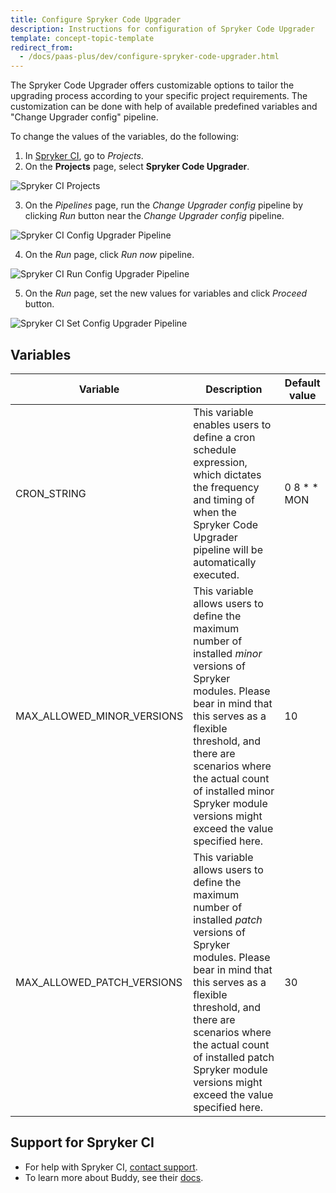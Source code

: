 ```yaml
---
title: Configure Spryker Code Upgrader
description: Instructions for configuration of Spryker Code Upgrader
template: concept-topic-template
redirect_from:
  - /docs/paas-plus/dev/configure-spryker-code-upgrader.html
---
```


The Spryker Code Upgrader offers customizable options to tailor the upgrading process according to your specific project requirements. 
The customization can be done with help of available predefined variables and "Change Upgrader config" pipeline.

To change the values of the variables, do the following:

1. In [Spryker CI](/docs/scu/dev/spryker-ci.html), go to *Projects*.
2. On the **Projects** page, select **Spryker Code Upgrader**.

![Spryker CI Projects](https://spryker.s3.eu-central-1.amazonaws.com/docs/paas%2B/dev/onboard-to-spryker-code-upgrader/connect-spryker-code-upgrader-to-a-github-managed-project.md/spryker_ci_projects.png)

3. On the *Pipelines* page, run the *Change Upgrader config* pipeline by clicking *Run* button near the *Change Upgrader config* pipeline.

![Spryker CI Config Upgrader Pipeline](https://spryker.s3.eu-central-1.amazonaws.com/docs/paas%2B/dev/onboard-to-spryker-code-upgrader/configure-spryker-code-upgrader.md/config-upgrader-variables.png)

4. On the *Run* page, click *Run now* pipeline.

![Spryker CI Run Config Upgrader Pipeline](https://spryker.s3.eu-central-1.amazonaws.com/docs/paas%2B/dev/onboard-to-spryker-code-upgrader/configure-spryker-code-upgrader.md/set-upgrader-variables-run-now.png)

5. On the *Run* page, set the new values for variables and click *Proceed* button.

![Spryker CI Set Config Upgrader Pipeline](https://spryker.s3.eu-central-1.amazonaws.com/docs/paas%2B/dev/onboard-to-spryker-code-upgrader/configure-spryker-code-upgrader.md/set-spryker-code-upgrader-variables.png)

## Variables

| **Variable**               | **Description**                                                                                                                                                                                                                                                                                          | **Default value** |
|----------------------------|----------------------------------------------------------------------------------------------------------------------------------------------------------------------------------------------------------------------------------------------------------------------------------------------------------|-------------------|
| CRON_STRING                | This variable enables users to define a cron schedule expression, which dictates the frequency and timing of when the Spryker Code Upgrader pipeline will be automatically executed.                                                                                                                     | 0 8 * * MON       |
| MAX_ALLOWED_MINOR_VERSIONS | This variable allows users to define the maximum number of installed *minor* versions of Spryker modules. Please bear in mind that this serves as a flexible threshold, and there are scenarios where the actual count of installed minor Spryker module versions might exceed the value specified here. | 10                |
| MAX_ALLOWED_PATCH_VERSIONS | This variable allows users to define the maximum number of installed *patch* versions of Spryker modules. Please bear in mind that this serves as a flexible threshold, and there are scenarios where the actual count of installed patch Spryker module versions might exceed the value specified here. | 30                |

## Support for Spryker CI

* For help with Spryker CI, [contact support](https://spryker.force.com/support/s/).
* To learn more about Buddy, see their [docs](https://buddy.works/docs).
